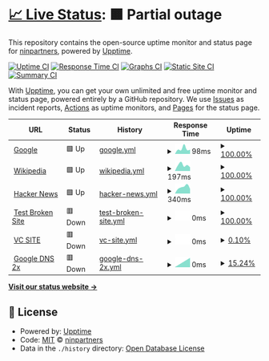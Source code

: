 # [📈 Live Status](https://ninpartners.github.io/gu_uptime): <!--live status--> **🟧 Partial outage**

This repository contains the open-source uptime monitor and status page for [ninpartners](https://ninpartners.github.io/gu_uptime), powered by [Upptime](https://github.com/upptime/upptime).

[![Uptime CI](https://github.com/ninpartners/gu_uptime/workflows/Uptime%20CI/badge.svg)](https://github.com/ninpartners/gu_uptime/actions?query=workflow%3A%22Uptime+CI%22)
[![Response Time CI](https://github.com/ninpartners/gu_uptime/workflows/Response%20Time%20CI/badge.svg)](https://github.com/ninpartners/gu_uptime/actions?query=workflow%3A%22Response+Time+CI%22)
[![Graphs CI](https://github.com/ninpartners/gu_uptime/workflows/Graphs%20CI/badge.svg)](https://github.com/ninpartners/gu_uptime/actions?query=workflow%3A%22Graphs+CI%22)
[![Static Site CI](https://github.com/ninpartners/gu_uptime/workflows/Static%20Site%20CI/badge.svg)](https://github.com/ninpartners/gu_uptime/actions?query=workflow%3A%22Static+Site+CI%22)
[![Summary CI](https://github.com/ninpartners/gu_uptime/workflows/Summary%20CI/badge.svg)](https://github.com/ninpartners/gu_uptime/actions?query=workflow%3A%22Summary+CI%22)

With [Upptime](https://upptime.js.org), you can get your own unlimited and free uptime monitor and status page, powered entirely by a GitHub repository. We use [Issues](https://github.com/ninpartners/gu_uptime/issues) as incident reports, [Actions](https://github.com/ninpartners/gu_uptime/actions) as uptime monitors, and [Pages](https://ninpartners.github.io/gu_uptime) for the status page.

<!--start: status pages-->
<!-- This summary is generated by Upptime (https://github.com/upptime/upptime) -->
<!-- Do not edit this manually, your changes will be overwritten -->
<!-- prettier-ignore -->
| URL | Status | History | Response Time | Uptime |
| --- | ------ | ------- | ------------- | ------ |
| <img alt="" src="https://favicons.githubusercontent.com/www.google.com" height="13"> [Google](https://www.google.com) | 🟩 Up | [google.yml](https://github.com/ninpartners/gu_uptime/commits/HEAD/history/google.yml) | <details><summary><img alt="Response time graph" src="./graphs/google/response-time-week.png" height="20"> 98ms</summary><br><a href="https://ninpartners.github.io/gu_uptime/history/google"><img alt="Response time 98" src="https://img.shields.io/endpoint?url=https%3A%2F%2Fraw.githubusercontent.com%2Fninpartners%2Fgu_uptime%2FHEAD%2Fapi%2Fgoogle%2Fresponse-time.json"></a><br><a href="https://ninpartners.github.io/gu_uptime/history/google"><img alt="24-hour response time 98" src="https://img.shields.io/endpoint?url=https%3A%2F%2Fraw.githubusercontent.com%2Fninpartners%2Fgu_uptime%2FHEAD%2Fapi%2Fgoogle%2Fresponse-time-day.json"></a><br><a href="https://ninpartners.github.io/gu_uptime/history/google"><img alt="7-day response time 98" src="https://img.shields.io/endpoint?url=https%3A%2F%2Fraw.githubusercontent.com%2Fninpartners%2Fgu_uptime%2FHEAD%2Fapi%2Fgoogle%2Fresponse-time-week.json"></a><br><a href="https://ninpartners.github.io/gu_uptime/history/google"><img alt="30-day response time 98" src="https://img.shields.io/endpoint?url=https%3A%2F%2Fraw.githubusercontent.com%2Fninpartners%2Fgu_uptime%2FHEAD%2Fapi%2Fgoogle%2Fresponse-time-month.json"></a><br><a href="https://ninpartners.github.io/gu_uptime/history/google"><img alt="1-year response time 98" src="https://img.shields.io/endpoint?url=https%3A%2F%2Fraw.githubusercontent.com%2Fninpartners%2Fgu_uptime%2FHEAD%2Fapi%2Fgoogle%2Fresponse-time-year.json"></a></details> | <details><summary><a href="https://ninpartners.github.io/gu_uptime/history/google">100.00%</a></summary><a href="https://ninpartners.github.io/gu_uptime/history/google"><img alt="All-time uptime 100.00%" src="https://img.shields.io/endpoint?url=https%3A%2F%2Fraw.githubusercontent.com%2Fninpartners%2Fgu_uptime%2FHEAD%2Fapi%2Fgoogle%2Fuptime.json"></a><br><a href="https://ninpartners.github.io/gu_uptime/history/google"><img alt="24-hour uptime 100.00%" src="https://img.shields.io/endpoint?url=https%3A%2F%2Fraw.githubusercontent.com%2Fninpartners%2Fgu_uptime%2FHEAD%2Fapi%2Fgoogle%2Fuptime-day.json"></a><br><a href="https://ninpartners.github.io/gu_uptime/history/google"><img alt="7-day uptime 100.00%" src="https://img.shields.io/endpoint?url=https%3A%2F%2Fraw.githubusercontent.com%2Fninpartners%2Fgu_uptime%2FHEAD%2Fapi%2Fgoogle%2Fuptime-week.json"></a><br><a href="https://ninpartners.github.io/gu_uptime/history/google"><img alt="30-day uptime 100.00%" src="https://img.shields.io/endpoint?url=https%3A%2F%2Fraw.githubusercontent.com%2Fninpartners%2Fgu_uptime%2FHEAD%2Fapi%2Fgoogle%2Fuptime-month.json"></a><br><a href="https://ninpartners.github.io/gu_uptime/history/google"><img alt="1-year uptime 100.00%" src="https://img.shields.io/endpoint?url=https%3A%2F%2Fraw.githubusercontent.com%2Fninpartners%2Fgu_uptime%2FHEAD%2Fapi%2Fgoogle%2Fuptime-year.json"></a></details>
| <img alt="" src="https://favicons.githubusercontent.com/en.wikipedia.org" height="13"> [Wikipedia](https://en.wikipedia.org) | 🟩 Up | [wikipedia.yml](https://github.com/ninpartners/gu_uptime/commits/HEAD/history/wikipedia.yml) | <details><summary><img alt="Response time graph" src="./graphs/wikipedia/response-time-week.png" height="20"> 197ms</summary><br><a href="https://ninpartners.github.io/gu_uptime/history/wikipedia"><img alt="Response time 197" src="https://img.shields.io/endpoint?url=https%3A%2F%2Fraw.githubusercontent.com%2Fninpartners%2Fgu_uptime%2FHEAD%2Fapi%2Fwikipedia%2Fresponse-time.json"></a><br><a href="https://ninpartners.github.io/gu_uptime/history/wikipedia"><img alt="24-hour response time 197" src="https://img.shields.io/endpoint?url=https%3A%2F%2Fraw.githubusercontent.com%2Fninpartners%2Fgu_uptime%2FHEAD%2Fapi%2Fwikipedia%2Fresponse-time-day.json"></a><br><a href="https://ninpartners.github.io/gu_uptime/history/wikipedia"><img alt="7-day response time 197" src="https://img.shields.io/endpoint?url=https%3A%2F%2Fraw.githubusercontent.com%2Fninpartners%2Fgu_uptime%2FHEAD%2Fapi%2Fwikipedia%2Fresponse-time-week.json"></a><br><a href="https://ninpartners.github.io/gu_uptime/history/wikipedia"><img alt="30-day response time 197" src="https://img.shields.io/endpoint?url=https%3A%2F%2Fraw.githubusercontent.com%2Fninpartners%2Fgu_uptime%2FHEAD%2Fapi%2Fwikipedia%2Fresponse-time-month.json"></a><br><a href="https://ninpartners.github.io/gu_uptime/history/wikipedia"><img alt="1-year response time 197" src="https://img.shields.io/endpoint?url=https%3A%2F%2Fraw.githubusercontent.com%2Fninpartners%2Fgu_uptime%2FHEAD%2Fapi%2Fwikipedia%2Fresponse-time-year.json"></a></details> | <details><summary><a href="https://ninpartners.github.io/gu_uptime/history/wikipedia">100.00%</a></summary><a href="https://ninpartners.github.io/gu_uptime/history/wikipedia"><img alt="All-time uptime 100.00%" src="https://img.shields.io/endpoint?url=https%3A%2F%2Fraw.githubusercontent.com%2Fninpartners%2Fgu_uptime%2FHEAD%2Fapi%2Fwikipedia%2Fuptime.json"></a><br><a href="https://ninpartners.github.io/gu_uptime/history/wikipedia"><img alt="24-hour uptime 100.00%" src="https://img.shields.io/endpoint?url=https%3A%2F%2Fraw.githubusercontent.com%2Fninpartners%2Fgu_uptime%2FHEAD%2Fapi%2Fwikipedia%2Fuptime-day.json"></a><br><a href="https://ninpartners.github.io/gu_uptime/history/wikipedia"><img alt="7-day uptime 100.00%" src="https://img.shields.io/endpoint?url=https%3A%2F%2Fraw.githubusercontent.com%2Fninpartners%2Fgu_uptime%2FHEAD%2Fapi%2Fwikipedia%2Fuptime-week.json"></a><br><a href="https://ninpartners.github.io/gu_uptime/history/wikipedia"><img alt="30-day uptime 100.00%" src="https://img.shields.io/endpoint?url=https%3A%2F%2Fraw.githubusercontent.com%2Fninpartners%2Fgu_uptime%2FHEAD%2Fapi%2Fwikipedia%2Fuptime-month.json"></a><br><a href="https://ninpartners.github.io/gu_uptime/history/wikipedia"><img alt="1-year uptime 100.00%" src="https://img.shields.io/endpoint?url=https%3A%2F%2Fraw.githubusercontent.com%2Fninpartners%2Fgu_uptime%2FHEAD%2Fapi%2Fwikipedia%2Fuptime-year.json"></a></details>
| <img alt="" src="https://favicons.githubusercontent.com/news.ycombinator.com" height="13"> [Hacker News](https://news.ycombinator.com) | 🟩 Up | [hacker-news.yml](https://github.com/ninpartners/gu_uptime/commits/HEAD/history/hacker-news.yml) | <details><summary><img alt="Response time graph" src="./graphs/hacker-news/response-time-week.png" height="20"> 340ms</summary><br><a href="https://ninpartners.github.io/gu_uptime/history/hacker-news"><img alt="Response time 340" src="https://img.shields.io/endpoint?url=https%3A%2F%2Fraw.githubusercontent.com%2Fninpartners%2Fgu_uptime%2FHEAD%2Fapi%2Fhacker-news%2Fresponse-time.json"></a><br><a href="https://ninpartners.github.io/gu_uptime/history/hacker-news"><img alt="24-hour response time 340" src="https://img.shields.io/endpoint?url=https%3A%2F%2Fraw.githubusercontent.com%2Fninpartners%2Fgu_uptime%2FHEAD%2Fapi%2Fhacker-news%2Fresponse-time-day.json"></a><br><a href="https://ninpartners.github.io/gu_uptime/history/hacker-news"><img alt="7-day response time 340" src="https://img.shields.io/endpoint?url=https%3A%2F%2Fraw.githubusercontent.com%2Fninpartners%2Fgu_uptime%2FHEAD%2Fapi%2Fhacker-news%2Fresponse-time-week.json"></a><br><a href="https://ninpartners.github.io/gu_uptime/history/hacker-news"><img alt="30-day response time 340" src="https://img.shields.io/endpoint?url=https%3A%2F%2Fraw.githubusercontent.com%2Fninpartners%2Fgu_uptime%2FHEAD%2Fapi%2Fhacker-news%2Fresponse-time-month.json"></a><br><a href="https://ninpartners.github.io/gu_uptime/history/hacker-news"><img alt="1-year response time 340" src="https://img.shields.io/endpoint?url=https%3A%2F%2Fraw.githubusercontent.com%2Fninpartners%2Fgu_uptime%2FHEAD%2Fapi%2Fhacker-news%2Fresponse-time-year.json"></a></details> | <details><summary><a href="https://ninpartners.github.io/gu_uptime/history/hacker-news">100.00%</a></summary><a href="https://ninpartners.github.io/gu_uptime/history/hacker-news"><img alt="All-time uptime 100.00%" src="https://img.shields.io/endpoint?url=https%3A%2F%2Fraw.githubusercontent.com%2Fninpartners%2Fgu_uptime%2FHEAD%2Fapi%2Fhacker-news%2Fuptime.json"></a><br><a href="https://ninpartners.github.io/gu_uptime/history/hacker-news"><img alt="24-hour uptime 100.00%" src="https://img.shields.io/endpoint?url=https%3A%2F%2Fraw.githubusercontent.com%2Fninpartners%2Fgu_uptime%2FHEAD%2Fapi%2Fhacker-news%2Fuptime-day.json"></a><br><a href="https://ninpartners.github.io/gu_uptime/history/hacker-news"><img alt="7-day uptime 100.00%" src="https://img.shields.io/endpoint?url=https%3A%2F%2Fraw.githubusercontent.com%2Fninpartners%2Fgu_uptime%2FHEAD%2Fapi%2Fhacker-news%2Fuptime-week.json"></a><br><a href="https://ninpartners.github.io/gu_uptime/history/hacker-news"><img alt="30-day uptime 100.00%" src="https://img.shields.io/endpoint?url=https%3A%2F%2Fraw.githubusercontent.com%2Fninpartners%2Fgu_uptime%2FHEAD%2Fapi%2Fhacker-news%2Fuptime-month.json"></a><br><a href="https://ninpartners.github.io/gu_uptime/history/hacker-news"><img alt="1-year uptime 100.00%" src="https://img.shields.io/endpoint?url=https%3A%2F%2Fraw.githubusercontent.com%2Fninpartners%2Fgu_uptime%2FHEAD%2Fapi%2Fhacker-news%2Fuptime-year.json"></a></details>
| <img alt="" src="https://favicons.githubusercontent.com/thissitedoesnotexist.koj.co" height="13"> [Test Broken Site](https://thissitedoesnotexist.koj.co) | 🟥 Down | [test-broken-site.yml](https://github.com/ninpartners/gu_uptime/commits/HEAD/history/test-broken-site.yml) | <details><summary><img alt="Response time graph" src="./graphs/test-broken-site/response-time-week.png" height="20"> 0ms</summary><br><a href="https://ninpartners.github.io/gu_uptime/history/test-broken-site"><img alt="Response time 0" src="https://img.shields.io/endpoint?url=https%3A%2F%2Fraw.githubusercontent.com%2Fninpartners%2Fgu_uptime%2FHEAD%2Fapi%2Ftest-broken-site%2Fresponse-time.json"></a><br><a href="https://ninpartners.github.io/gu_uptime/history/test-broken-site"><img alt="24-hour response time 0" src="https://img.shields.io/endpoint?url=https%3A%2F%2Fraw.githubusercontent.com%2Fninpartners%2Fgu_uptime%2FHEAD%2Fapi%2Ftest-broken-site%2Fresponse-time-day.json"></a><br><a href="https://ninpartners.github.io/gu_uptime/history/test-broken-site"><img alt="7-day response time 0" src="https://img.shields.io/endpoint?url=https%3A%2F%2Fraw.githubusercontent.com%2Fninpartners%2Fgu_uptime%2FHEAD%2Fapi%2Ftest-broken-site%2Fresponse-time-week.json"></a><br><a href="https://ninpartners.github.io/gu_uptime/history/test-broken-site"><img alt="30-day response time 0" src="https://img.shields.io/endpoint?url=https%3A%2F%2Fraw.githubusercontent.com%2Fninpartners%2Fgu_uptime%2FHEAD%2Fapi%2Ftest-broken-site%2Fresponse-time-month.json"></a><br><a href="https://ninpartners.github.io/gu_uptime/history/test-broken-site"><img alt="1-year response time 0" src="https://img.shields.io/endpoint?url=https%3A%2F%2Fraw.githubusercontent.com%2Fninpartners%2Fgu_uptime%2FHEAD%2Fapi%2Ftest-broken-site%2Fresponse-time-year.json"></a></details> | <details><summary><a href="https://ninpartners.github.io/gu_uptime/history/test-broken-site">100.00%</a></summary><a href="https://ninpartners.github.io/gu_uptime/history/test-broken-site"><img alt="All-time uptime 100.00%" src="https://img.shields.io/endpoint?url=https%3A%2F%2Fraw.githubusercontent.com%2Fninpartners%2Fgu_uptime%2FHEAD%2Fapi%2Ftest-broken-site%2Fuptime.json"></a><br><a href="https://ninpartners.github.io/gu_uptime/history/test-broken-site"><img alt="24-hour uptime 100.00%" src="https://img.shields.io/endpoint?url=https%3A%2F%2Fraw.githubusercontent.com%2Fninpartners%2Fgu_uptime%2FHEAD%2Fapi%2Ftest-broken-site%2Fuptime-day.json"></a><br><a href="https://ninpartners.github.io/gu_uptime/history/test-broken-site"><img alt="7-day uptime 100.00%" src="https://img.shields.io/endpoint?url=https%3A%2F%2Fraw.githubusercontent.com%2Fninpartners%2Fgu_uptime%2FHEAD%2Fapi%2Ftest-broken-site%2Fuptime-week.json"></a><br><a href="https://ninpartners.github.io/gu_uptime/history/test-broken-site"><img alt="30-day uptime 100.00%" src="https://img.shields.io/endpoint?url=https%3A%2F%2Fraw.githubusercontent.com%2Fninpartners%2Fgu_uptime%2FHEAD%2Fapi%2Ftest-broken-site%2Fuptime-month.json"></a><br><a href="https://ninpartners.github.io/gu_uptime/history/test-broken-site"><img alt="1-year uptime 100.00%" src="https://img.shields.io/endpoint?url=https%3A%2F%2Fraw.githubusercontent.com%2Fninpartners%2Fgu_uptime%2FHEAD%2Fapi%2Ftest-broken-site%2Fuptime-year.json"></a></details>
| <img alt="" src="https://favicons.githubusercontent.com/vc-fw-01.fortiddns.com" height="13"> [VC SITE](https://vc-fw-01.fortiddns.com) | 🟥 Down | [vc-site.yml](https://github.com/ninpartners/gu_uptime/commits/HEAD/history/vc-site.yml) | <details><summary><img alt="Response time graph" src="./graphs/vc-site/response-time-week.png" height="20"> 0ms</summary><br><a href="https://ninpartners.github.io/gu_uptime/history/vc-site"><img alt="Response time 0" src="https://img.shields.io/endpoint?url=https%3A%2F%2Fraw.githubusercontent.com%2Fninpartners%2Fgu_uptime%2FHEAD%2Fapi%2Fvc-site%2Fresponse-time.json"></a><br><a href="https://ninpartners.github.io/gu_uptime/history/vc-site"><img alt="24-hour response time 0" src="https://img.shields.io/endpoint?url=https%3A%2F%2Fraw.githubusercontent.com%2Fninpartners%2Fgu_uptime%2FHEAD%2Fapi%2Fvc-site%2Fresponse-time-day.json"></a><br><a href="https://ninpartners.github.io/gu_uptime/history/vc-site"><img alt="7-day response time 0" src="https://img.shields.io/endpoint?url=https%3A%2F%2Fraw.githubusercontent.com%2Fninpartners%2Fgu_uptime%2FHEAD%2Fapi%2Fvc-site%2Fresponse-time-week.json"></a><br><a href="https://ninpartners.github.io/gu_uptime/history/vc-site"><img alt="30-day response time 0" src="https://img.shields.io/endpoint?url=https%3A%2F%2Fraw.githubusercontent.com%2Fninpartners%2Fgu_uptime%2FHEAD%2Fapi%2Fvc-site%2Fresponse-time-month.json"></a><br><a href="https://ninpartners.github.io/gu_uptime/history/vc-site"><img alt="1-year response time 0" src="https://img.shields.io/endpoint?url=https%3A%2F%2Fraw.githubusercontent.com%2Fninpartners%2Fgu_uptime%2FHEAD%2Fapi%2Fvc-site%2Fresponse-time-year.json"></a></details> | <details><summary><a href="https://ninpartners.github.io/gu_uptime/history/vc-site">0.10%</a></summary><a href="https://ninpartners.github.io/gu_uptime/history/vc-site"><img alt="All-time uptime 0.10%" src="https://img.shields.io/endpoint?url=https%3A%2F%2Fraw.githubusercontent.com%2Fninpartners%2Fgu_uptime%2FHEAD%2Fapi%2Fvc-site%2Fuptime.json"></a><br><a href="https://ninpartners.github.io/gu_uptime/history/vc-site"><img alt="24-hour uptime 0.10%" src="https://img.shields.io/endpoint?url=https%3A%2F%2Fraw.githubusercontent.com%2Fninpartners%2Fgu_uptime%2FHEAD%2Fapi%2Fvc-site%2Fuptime-day.json"></a><br><a href="https://ninpartners.github.io/gu_uptime/history/vc-site"><img alt="7-day uptime 0.10%" src="https://img.shields.io/endpoint?url=https%3A%2F%2Fraw.githubusercontent.com%2Fninpartners%2Fgu_uptime%2FHEAD%2Fapi%2Fvc-site%2Fuptime-week.json"></a><br><a href="https://ninpartners.github.io/gu_uptime/history/vc-site"><img alt="30-day uptime 0.10%" src="https://img.shields.io/endpoint?url=https%3A%2F%2Fraw.githubusercontent.com%2Fninpartners%2Fgu_uptime%2FHEAD%2Fapi%2Fvc-site%2Fuptime-month.json"></a><br><a href="https://ninpartners.github.io/gu_uptime/history/vc-site"><img alt="1-year uptime 0.10%" src="https://img.shields.io/endpoint?url=https%3A%2F%2Fraw.githubusercontent.com%2Fninpartners%2Fgu_uptime%2FHEAD%2Fapi%2Fvc-site%2Fuptime-year.json"></a></details>
| <img alt="" src="https://favicons.githubusercontent.com/vc-fw-01.fortiddns.com" height="13"> [Google DNS 2x](https://vc-fw-01.fortiddns.com) | 🟥 Down | [google-dns-2x.yml](https://github.com/ninpartners/gu_uptime/commits/HEAD/history/google-dns-2x.yml) | <details><summary><img alt="Response time graph" src="./graphs/google-dns-2x/response-time-week.png" height="20"> 0ms</summary><br><a href="https://ninpartners.github.io/gu_uptime/history/google-dns-2x"><img alt="Response time 0" src="https://img.shields.io/endpoint?url=https%3A%2F%2Fraw.githubusercontent.com%2Fninpartners%2Fgu_uptime%2FHEAD%2Fapi%2Fgoogle-dns-2x%2Fresponse-time.json"></a><br><a href="https://ninpartners.github.io/gu_uptime/history/google-dns-2x"><img alt="24-hour response time 0" src="https://img.shields.io/endpoint?url=https%3A%2F%2Fraw.githubusercontent.com%2Fninpartners%2Fgu_uptime%2FHEAD%2Fapi%2Fgoogle-dns-2x%2Fresponse-time-day.json"></a><br><a href="https://ninpartners.github.io/gu_uptime/history/google-dns-2x"><img alt="7-day response time 0" src="https://img.shields.io/endpoint?url=https%3A%2F%2Fraw.githubusercontent.com%2Fninpartners%2Fgu_uptime%2FHEAD%2Fapi%2Fgoogle-dns-2x%2Fresponse-time-week.json"></a><br><a href="https://ninpartners.github.io/gu_uptime/history/google-dns-2x"><img alt="30-day response time 0" src="https://img.shields.io/endpoint?url=https%3A%2F%2Fraw.githubusercontent.com%2Fninpartners%2Fgu_uptime%2FHEAD%2Fapi%2Fgoogle-dns-2x%2Fresponse-time-month.json"></a><br><a href="https://ninpartners.github.io/gu_uptime/history/google-dns-2x"><img alt="1-year response time 0" src="https://img.shields.io/endpoint?url=https%3A%2F%2Fraw.githubusercontent.com%2Fninpartners%2Fgu_uptime%2FHEAD%2Fapi%2Fgoogle-dns-2x%2Fresponse-time-year.json"></a></details> | <details><summary><a href="https://ninpartners.github.io/gu_uptime/history/google-dns-2x">15.24%</a></summary><a href="https://ninpartners.github.io/gu_uptime/history/google-dns-2x"><img alt="All-time uptime 15.24%" src="https://img.shields.io/endpoint?url=https%3A%2F%2Fraw.githubusercontent.com%2Fninpartners%2Fgu_uptime%2FHEAD%2Fapi%2Fgoogle-dns-2x%2Fuptime.json"></a><br><a href="https://ninpartners.github.io/gu_uptime/history/google-dns-2x"><img alt="24-hour uptime 15.24%" src="https://img.shields.io/endpoint?url=https%3A%2F%2Fraw.githubusercontent.com%2Fninpartners%2Fgu_uptime%2FHEAD%2Fapi%2Fgoogle-dns-2x%2Fuptime-day.json"></a><br><a href="https://ninpartners.github.io/gu_uptime/history/google-dns-2x"><img alt="7-day uptime 15.24%" src="https://img.shields.io/endpoint?url=https%3A%2F%2Fraw.githubusercontent.com%2Fninpartners%2Fgu_uptime%2FHEAD%2Fapi%2Fgoogle-dns-2x%2Fuptime-week.json"></a><br><a href="https://ninpartners.github.io/gu_uptime/history/google-dns-2x"><img alt="30-day uptime 15.24%" src="https://img.shields.io/endpoint?url=https%3A%2F%2Fraw.githubusercontent.com%2Fninpartners%2Fgu_uptime%2FHEAD%2Fapi%2Fgoogle-dns-2x%2Fuptime-month.json"></a><br><a href="https://ninpartners.github.io/gu_uptime/history/google-dns-2x"><img alt="1-year uptime 15.24%" src="https://img.shields.io/endpoint?url=https%3A%2F%2Fraw.githubusercontent.com%2Fninpartners%2Fgu_uptime%2FHEAD%2Fapi%2Fgoogle-dns-2x%2Fuptime-year.json"></a></details>

<!--end: status pages-->

[**Visit our status website →**](https://ninpartners.github.io/gu_uptime)

## 📄 License

- Powered by: [Upptime](https://github.com/upptime/upptime)
- Code: [MIT](./LICENSE) © [ninpartners](https://ninpartners.github.io/gu_uptime)
- Data in the `./history` directory: [Open Database License](https://opendatacommons.org/licenses/odbl/1-0/)
